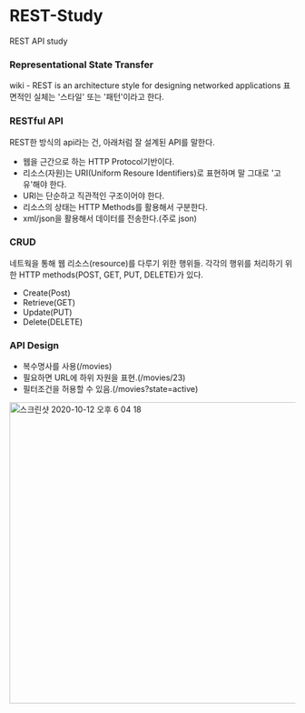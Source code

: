 # REST-Study
REST API study

### Representational State Transfer
wiki - REST is an architecture style for designing networked applications
표면적인 실체는 '스타일' 또는 '패턴'이라고 한다.

### RESTful API
REST한 방식의 api라는 건, 아래처럼 잘 설계된 API를 말한다.
- 웹을 근간으로 하는 HTTP Protocol기반이다.
- 리소스(자원)는 URI(Uniform Resoure Identifiers)로 표현하며 말 그대로 '고유'해야 한다.
- URI는 단순하고 직관적인 구조이어야 한다.
- 리소스의 상태는 HTTP Methods를 활용해서 구분한다.
- xml/json을 활용해서 데이터를 전송한다.(주로 json)

### CRUD
네트웍을 통해 웹 리소스(resource)를 다루기 위한 행위들. 각각의 행위를 처리하기 위한 HTTP methods(POST, GET, PUT, DELETE)가 있다.
- Create(Post)
- Retrieve(GET)
- Update(PUT)
- Delete(DELETE)

### API Design
- 복수명사를 사용(/movies)
- 필요하면 URL에 하위 자원을 표현.(/movies/23)
- 필터조건을 허용할 수 있음.(/movies?state=active)
<img width="530" alt="스크린샷 2020-10-12 오후 6 04 18" src="https://user-images.githubusercontent.com/31848384/95727588-4f101500-0cb5-11eb-88c4-493473939b66.png">

